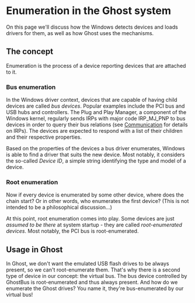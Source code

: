 # Enumeration in the Ghost system #

On this page we'll discuss how the Windows detects devices and loads drivers for them, as well as how Ghost uses the mechanisms.

## The concept ##

Enumeration is the process of a device reporting devices that are attached to it.

### Bus enumeration ###

In the Windows driver context, devices that are capable of having child devices are called _bus devices_. Popular examples include the PCI bus and USB hubs and controllers. The Plug and Play Manager, a component of the Windows kernel, regularly sends IRPs with major code IRP\_MJ\_PNP to bus devices in order to query their bus relations (see [Communication](Communication.md) for details on IRPs). The devices are expected to respond with a list of their children and their respective properties.

Based on the properties of the devices a bus driver enumerates, Windows is able to find a driver that suits the new device. Most notably, it considers the so-called _Device ID_, a simple string identifying the type and model of a device.

### Root enumeration ###

Now if every device is enumerated by some other device, where does the chain start? Or in other words, who enumerates the first device? (This is not intended to be a philosophical discussion...)

At this point, root enumeration comes into play. Some devices are just _assumed to be there_ at system startup - they are called _root-enumerated devices_. Most notably, the PCI bus is root-enumerated.

## Usage in Ghost ##

In Ghost, we don't want the emulated USB flash drives to be always present, so we can't root-enumerate them. That's why there is a second type of device in our concept: the virtual bus. The bus device controlled by GhostBus is root-enumerated and thus always present. And how do we enumerate the Ghost drives? You name it, they're bus-enumerated by our virtual bus!